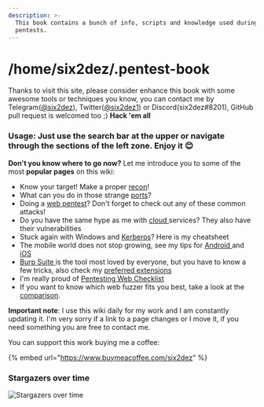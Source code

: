 ```yaml
---
description: >-
  This book contains a bunch of info, scripts and knowledge used during my
  pentests.
---
```


# /home/six2dez/.pentest-book

Thanks to visit this site, please consider enhance this book with some awesome tools or techniques you know, you can contact me by Telegram([@six2dez](https://t.me/six2dez)), Twitter([@six2dez1](https://twitter.com/Six2dez1)) or Discord(six2dez#8201), GitHub pull request is welcomed too ;) **Hack 'em all**

### **Usage: Just use the search bar at the upper or navigate through the sections of the left zone. Enjoy it** :blush:&#x20;

**Don't you know where to go now?** Let me introduce you to some of the most **popular pages** on this wiki:

* Know your target! Make a proper [recon](recon/public-info-gathering.md)!
* What can you do in those strange [ports](enumeration/ports.md)?
* Doing a [web pentest](enumeration/web/)? Don't forget to check out any of these common attacks!
* Do you have the same hype as me with [cloud ](enumeration/cloud/)services? They also have their vulnerabilities
* Stuck again with Windows and [Kerberos](post-exploitation/windows/ad/kerberos-attacks.md)? Here is my cheatsheet
* The mobile world does not stop growing, see my tips for [Android ](mobile/android.md)and [iOS](mobile/ios.md)
* [Burp Suite ](others/burp.md)is the tool most loved by everyone, but you have to know a few tricks, also check my [preferred extensions](others/burp.md#preferred-extensions)
* I'm really proud of [Pentesting Web Checklist](others/web-checklist.md)
* If you want to know which web fuzzer fits you best, take a look at the [comparison](others/web-fuzzers-comparision.md).

**Important note**: I use this wiki daily for my work and I am constantly updating it. I'm very sorry if a link to a page changes or I move it, if you need something you are free to contact me.

You can support this work buying me a coffee:&#x20;

{% embed url="https://www.buymeacoffee.com/six2dez" %}



### Stargazers over time

![Stargazers over time](https://starchart.cc/six2dez/pentest-book.svg)

